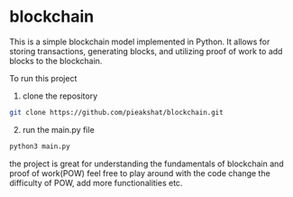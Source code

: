 # blockchain

This is a simple blockchain model implemented in Python. It allows for storing transactions, generating blocks, and utilizing proof of work to add blocks to the blockchain.

To run this project

1. clone the repository 

```bash
git clone https://github.com/pieakshat/blockchain.git
```

2. run the main.py file 

```python
python3 main.py 
``` 

the project is great for understanding the fundamentals of blockchain and proof of work(POW)
feel free to play around with the code change the difficulty of POW, add more functionalities etc. 

